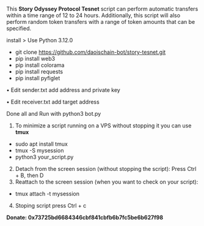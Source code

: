 This **Story Odyssey Protocol Tesnet** script can perform automatic transfers within a time range of 12 to 24 hours. Additionally, this script will also perform random token transfers with a range of token amounts that can be specified.

install > Use Python 3.12.0

- git clone https://github.com/daoischain-bot/story-tesnet.git
- pip install web3
- pip install colorama
- pip install requests
- pip install pyfiglet

• Edit sender.txt add address and private key

• Edit receiver.txt add target address

Done all and Run with python3 bot.py

1. To minimize a script running on a VPS without stopping it you can use **tmux**
- sudo apt install tmux
- tmux -S mysession
- python3 your_script.py
  
2. Detach from the screen session (without stopping the script): Press Ctrl + B, then D
3. Reattach to the screen session (when you want to check on your script):
- tmux attach -t mysession
4. Stoping script press Ctrl + c
  
**Donate: 0x73725bd6684346cbf841cbfb6b7fc5be6b627f98**
